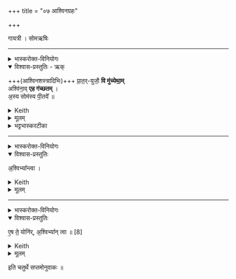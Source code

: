 +++
title = "०७ आश्विनग्रहः"

+++

गायत्री । सोमऋषिः

_______
<details><summary>भास्करोक्त-विनियोगः</summary>

1पुनरप्याश्विनग्रहणमन्त्रः - प्रातर्युजाविति गायत्री त्रिपदा । पूर्वेण सहास्य विकल्पः ॥
</details>


<details open><summary>विश्वास-प्रस्तुतिः - ऋक्</summary>

+++(आश्विनशस्त्रादिभिः)+++ प्रा॒त॒र्-युजौ॒ **वि मु॑च्येथा॒म्**  
अश्वि॑ना॒व् **एह ग॑च्छतम्** ।  
अ॒स्य सोम॑स्य पी॒तये᳚ ॥
</details>
<details><summary>Keith</summary>

Ye that yoke early be unloosed  
O Aśvins, come ye hither,  
To drink this Soma.
</details>

<details><summary>मूलम्</summary>

प्रा॒त॒र्युजौ॒ वि मु॑च्येथा॒मश्वि॑ना॒वेह ग॑च्छतम् ।  
अ॒स्य सोम॑स्य पी॒तये᳚ ॥
</details>

<details><summary>भट्टभास्करटीका</summary>

हे **अश्विनौ** यौ युवां **प्रातर्-युजौ** प्रातर्-योक्तारौ तौ **विमुच्येथाम्** यजमानान्तरैर् विमुक्तौ भवतं अन्य-यजमानान् विहाय इहास्मिन्कर्मण्य् आगच्छतम् । किमर्थम् ? - **अस्य सोमस्य पीतये** पानाय । 'क्तिच्कौ च संज्ञायाम्' इति क्तिच्, पानविशेषस्य संज्ञात्वात् ॥
</details>

_______
<details><summary>भास्करोक्त-विनियोगः</summary>

इत्यनुद्रुत्योपयामगृहीतोस्यश्विभ्यां त्वेति गृह्णाति ॥

</details>


<div class="js_include" url="/vedAH_yajuH/taittirIyam/saMhitA/yajuH/sarva-prastutiH/1/4_somAbhiShavAdi/03_antaryAmagrahaH/upayAmagRhItaH.md"  newLevelForH1="5" includeTitle="false"> </div>

<details open><summary>विश्वास-प्रस्तुतिः</summary>

अ॒श्विभ्या᳚न्त्वा ।
</details>

<details><summary>Keith</summary>

to the Aśvins thee!
</details>

<details><summary>मूलम्</summary>

अ॒श्विभ्या᳚न्त्वा ।
</details>

_______
<details><summary>भास्करोक्त-विनियोगः</summary>

2एष ते योनिरश्विभ्यां त्वेति सादयति ॥

</details>



<details open><summary>विश्वास-प्रस्तुतिः</summary>

ए॒ष ते॒ योनि॑र्, अ॒श्विभ्या᳚न् त्वा ॥ [8]  
</details>

<details><summary>Keith</summary>

This is thy birthplace; to the Aśvins thee!
</details>


<details><summary>मूलम्</summary>

ए॒ष ते॒ योनि॑र॒श्विभ्या᳚न्त्वा ॥ [8]  
</details>

इति चतुर्थे सप्तमोनुवाकः ॥  
